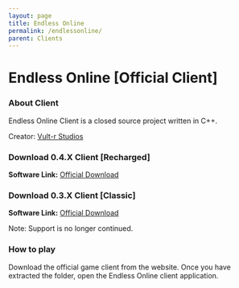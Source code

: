 ```yaml
---
layout: page
title: Endless Online
permalink: /endlessonline/
parent: Clients
---
```


# Endless Online [Official Client]

### About Client

Endless Online Client is a closed source project written in C++.

Creator: [Vult-r Studios](https://vult-r.com/)

### Download 0.4.X Client [Recharged] 

**Software Link:** [Official Download](https://www.endless-online.com/downloads.html)

### Download 0.3.X Client [Classic]

**Software Link:** [Official Download](https://www.endless-online.com/deep/patch.html)

Note: Support is no longer continued. 

### How to play

Download the official game client from the website. Once you have extracted the folder, open the Endless Online client application. 